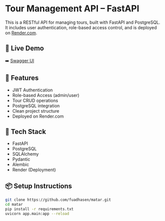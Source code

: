 # Tour Management API – FastAPI

This is a RESTful API for managing tours, built with FastAPI and PostgreSQL. It includes user authentication, role-based access control, and is deployed on [Render.com](https://render.com/).

## 🔗 Live Demo
➡️ [Swagger UI](https://tour-management-api-4vfx.onrender.com/docs)

## 🔧 Features
- JWT Authentication
- Role-based Access (admin/user)
- Tour CRUD operations
- PostgreSQL integration
- Clean project structure
- Deployed on Render.com

## 🚀 Tech Stack
- FastAPI
- PostgreSQL
- SQLAlchemy
- Pydantic
- Alembic
- Render (Deployment)

## 📦 Setup Instructions

```bash
git clone https://github.com/fuadhasen/matar.git
cd matar
pip install -r requirements.txt
uvicorn app.main:app --reload
